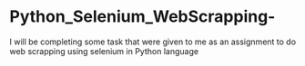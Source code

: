 # Python_Selenium_WebScrapping-
I will be completing some task that were given to me as an assignment to do web scrapping using selenium in Python language

